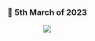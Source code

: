 <div align='center' >

### 🌷 5th March of 2023

![](https://media.tenor.com/gIkUdWaNZCMAAAAd/anime.gif)
</div>


 
